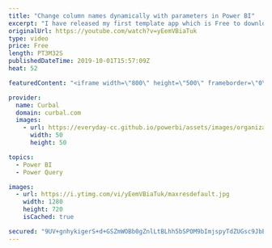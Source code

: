 ```yaml
---
title: "Change column names dynamically with parameters in Power BI"
excerpt: "I have released my first template app which is Free to download here: http://bit.ly/2othNWm and one trick I use is to change column names based on parameters given by the end user. Check this video if you want to do that to. :)  Here you can download all the pbix files: https://curbal.com/donwload-center"
originalUrl: https://youtube.com/watch?v=yEemVBiaTuk
type: video
price: Free
length: PT3M32S
publishedDateTime: 2019-10-01T15:57:09Z
heat: 52

featuredContent: "<iframe width=\"800\" height=\"500\" frameborder=\"0\" src=\"https://www.youtube.com/embed/yEemVBiaTuk\" allow=\"accelerometer; autoplay; encrypted-media; gyroscope; picture-in-picture\" allowfullscreen></iframe>"

provider:
  name: Curbal
  domain: curbal.com
  images:
    - url: https://everyday-cc.github.io/powerbi/assets/images/organizations/curbal.com-50x50.jpg
      width: 50
      height: 50

topics:
  - Power BI
  - Power Query

images:
  - url: https://i.ytimg.com/vi/yEemVBiaTuk/maxresdefault.jpg
    width: 1280
    height: 720
    isCached: true

secured: "9UV+gnhykigerS+d+GSZmWOBb0gZnlLtBLhh5bSPOM9bImjspyTdZUGsc9JbEJSGfN5viY03yqbRgLaPUhUN28DZ7kmtg8sOZnz1NreLaRujsxNGfBzU3Tg8MoME0jIbUKRoLTrLQ/XRzqcoG4/+okVede434apaTKdszSm6o0JprTHTe4LI5Pd0jFhqU+R+0894TfamBp/Q0N+QRCgYWbSsZSkfu7q5I5qWeZE5gkVruurxGA7zmDA2ZUX8Ch3B4SoYJiMGmYygnKZwCswQWqgtBKKk3TRf3IkFYuUnutW9XPE6+7FGzRW6c1TR0J0qrGLiVupjFFODD2046wTcPNhkNHMfsKkBFm0+GNJ55TLCDWfNv+0ebfSGZGpO9EPeK4stF0/FGgaQZcx4ta1eBld0vshmuziib63GKx2w67I=;yOJEWF4ly4Juq8SyAMwyaw=="
---
```


